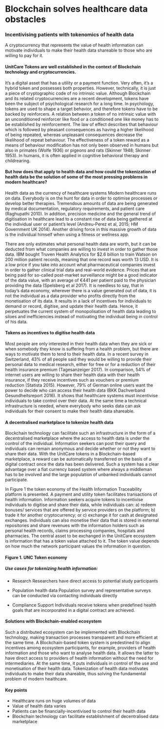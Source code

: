 # Blockchain solves healthcare data obstacles

### Incentivising patients with tokenomics of health data 

A cryptocurrency that represents the value of health information can motivate individuals to make their health data shareable to those who are willing to pay for it.

#### UnitCare Tokens are well established in the context of Blockchain technology and cryptocurrencies. 

It’s a digital asset that has a utility or a payment function. Very often, it’s a hybrid token and possesses both properties. However, technically, it is just a piece of cryptographic code of no intrinsic value. Although Blockchain and its related cryptocurrencies are a recent development, tokens have been the subject of psychological research for a long time. In psychology, tokens are used to shape a target behavior, and therefore tokens have to be backed by reinforcers. A relation between a token of no intrinsic value with an unconditioned reinforcer like food or a conditioned one like money has to be established by reinforcement. The law of effect describes that behaviour which is followed by pleasant consequences as having a higher likelihood of being repeated, whereas unpleasant consequences decrease the likelihood of repeat behaviour. The effectiveness of a token reward as a means of behaviour modification has not only been observed in humans but also in primates (Wolfe 1936) or pigeons and rats (Skinner 1948; Skinner 1953). In humans, it is often applied in cognitive behavioral therapy and childrearing. 

#### But how does that apply to health data and how could the tokenization of health data be the solution of some of the most pressing problems in modern healthcare? 

Health data as the currency of healthcare systems
Modern healthcare runs on data. Everybody is on the hunt for data in order to optimise processes or develop better therapies. Tremendous amounts of data are being generated by medical documentation, regulatory requirements, and patient care (Raghupathi 2010). In addition, precision medicine and the general trend of digitisation in healthcare lead to a constant rise of data being gathered at the individual user or patient’s level (Andreu-Perez et al, 2015; HM Government UK 2014). Another driving force in this massive growth of data is the individual himself when using a fitness or wellness app. 

There are only estimates what personal health data are worth, but it can be deducted from what companies are willing to invest in order to gather those data. IBM bought Truven Health Analytics for $2.6 billion to train Watson on 200 million patient records, meaning that one record was worth 13 USD. It is a low price if you take into account what pharmaceutical companies invest in order to gather clinical trial data and real-world evidence. Prices that are being paid for so-called post-market surveillance might be a good indicator of the data value, with an average of €441 per patient paid to the physician providing the data (Spelsberg et al 2017). It is needless to say, that in today’s data economy, wherever there is a value generated out of data, it is not the individual as a data provider who profits directly from the monetisation of its data. It results in a lack of incentives for individuals to demand or record, digitise, and update their health data. Hence, it perpetuates the current system of monopolisation of health data leading to siloes and inefficiencies instead of motivating the individual being in control of his data.

#### Tokens as incentives to digitise health data

Most people are only interested in their health data when they are sick or when somebody they know is suffering from a health problem, but there are ways to motivate them to tend to their health data. In a recent survey in Switzerland, 43% of all people said they would be willing to provide their personal data to medical research, either for free or for a reduction of their health insurance premium (Tagesanzeiger 2017). In comparison, 54% of internet users are willing to share their health data with their health insurance, if they receive incentives such as vouchers or premium reduction (Statista 2015). However, 79% of German online users want the power to decide who can access their health data (BKK Dachverband Gesundheitsreport 2016). It shows that healthcare systems must incentivise individuals to take control over their data. At the same time a technical infrastructure is needed, where everybody who seeks data can ask individuals for their consent to make their health data shareable.


#### A decentralised marketplace to tokenize health data

Blockchain technology can facilitate such an infrastructure in the form of a decentralised marketplace where the access to health data is under the control of the individual. Information seekers can post their query and individuals can remain anonymous and decide whether or not they want to share their data. With the UnitCare tokens in a Blockchain-based marketplace, a reward can be automatically transferred on the basis of a digital contract once the data has been delivered. Such a system has a clear advantage over a fiat currency based system where always a middleman has to be involved and the large population of unbanked individuals cannot participate. 

In Figure 1 the token economy of the Health Information Traceability platform is presented. A payment and utility token facilitates transactions of health information. Information seekers acquire tokens to incentivise individuals to digitise and share their data, while individuals can: a) redeem bonuses/ services that are offered by service providers on the platform; b) trade it for another cryptocurrency; or c) exchange it for cash at designated exchanges. Individuals can also monetise their data that is stored in external repositories and share revenues with the information holders such as personal health records, claims processing companies, hospitals and pharmacies. The central asset to be exchanged in the UnitCare ecosystem is information that has a token value attached to it. The token value depends on how much the network participant values the information in question.


#### Figure 1. UNC Token economy




##### Use cases for tokenizing health information:

- Research
Researchers have direct access to potential study participants 

- Population health data
Population survey and representative surveys can be conducted via contacting individuals directly 

- Compliance Support 
Individuals receive tokens when predefined health goals that are incorporated in a digital contract are achieved.



#### Solutions with Blockchain-enabled ecosystem

Such a distributed ecosystem can be implemented with Blockchain technology, making transaction processes transparent and more efficient at the same time. A Blockchain-based token system is predestined to align incentives among ecosystem participants, for example, providers of health information and those who want to analyse health data. It allows the latter to have direct access to providers of health information without the need for intermediaries. At the same time, it puts individuals in control of the use and monetisation of their health data. Tokenization of health data motivates individuals to make their data shareable, thus solving the fundamental problem of modern healthcare.



#### Key points

- Healthcare runs on huge volumes of data
- Value of health data varies
- Patients can be financially-incentivised to  control their health data
- Blockchain technology can facilitate establishment of decentralised data marketplace
